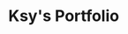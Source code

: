<!-- # Getting Started with Create React App

This project was bootstrapped with [Create React App](https://github.com/facebook/create-react-app).

## Available Scripts

In the project directory, you can run:

### `npm start`

Runs the app in the development mode.\
Open [http://localhost:3000](http://localhost:3000) to view it in the browser.

The page will reload if you make edits.\
You will also see any lint errors in the console.

### `npm test`

Launches the test runner in the interactive watch mode.\
See the section about [running tests](https://facebook.github.io/create-react-app/docs/running-tests) for more information.

### `npm run build`

Builds the app for production to the `build` folder.\
It correctly bundles React in production mode and optimizes the build for the best performance.

The build is minified and the filenames include the hashes.\
Your app is ready to be deployed!

See the section about [deployment](https://facebook.github.io/create-react-app/docs/deployment) for more information.

### `npm run eject`

**Note: this is a one-way operation. Once you `eject`, you can’t go back!**

If you aren’t satisfied with the build tool and configuration choices, you can `eject` at any time. This command will remove the single build dependency from your project.

Instead, it will copy all the configuration files and the transitive dependencies (webpack, Babel, ESLint, etc) right into your project so you have full control over them. All of the commands except `eject` will still work, but they will point to the copied scripts so you can tweak them. At this point you’re on your own.

You don’t have to ever use `eject`. The curated feature set is suitable for small and middle deployments, and you shouldn’t feel obligated to use this feature. However we understand that this tool wouldn’t be useful if you couldn’t customize it when you are ready for it.

## Learn More

You can learn more in the [Create React App documentation](https://facebook.github.io/create-react-app/docs/getting-started).

To learn React, check out the [React documentation](https://reactjs.org/).
# Ksy-s-Portfolio -->


# Ksy's Portfolio
<!-- 기본 간격 : 4의 배수 -->

<!-- git 로컬 연동 방법 -->
<!-- https://velog.io/@falling_star3/GitHub-git-add-commit-push-status-%EB%A1%9C%EC%BB%AC%EC%97%90%EC%84%9C-%EC%9B%90%EA%B2%A9%EC%A0%80%EC%9E%A5%EC%86%8C%EB%A1%9C-%ED%8C%8C%EC%9D%BC-%EC%97%85%EB%A1%9C%EB%93%9C%ED%95%98%EB%8A%94-%EB%B0%A9%EB%B2%95 -->

<!-- 변경된 내용 업로드 방법 -->
<!-- git add 파일명                         : 다음 변경(commit)을 기록할 떄까지 변경 분을 
<!-- git add .                              : (.은 모든 것을 의미) -->
<!-- git add *.txt                          : 모든 txt 파일 업로드 -->
<!-- git add project/app/*/                 : 디렉토리 업로드 -->
<!-- git add --update                       : 현재 git이 추적하고 있는 파일들만 add -->
<!-- git status                             : 작업 디렉토리(working directory)와 스테이징 영역(staging area)의 상태를 확인 -->
<!-- git rm --cashed (add를 한한)파일명     : add 된 파일을 unstage(add 취소) 하고 싶을 때 사용 -->

<!-- git commit -m "커밋 내용"              : staging area에 저장되어있는 변경 사항들을 로컬저장소에 등록(변경사항 확정) -->
<!-- git commit --ament -m "수정된 메세지"  : 커밋 메시지 잘못 작성했을 경우 메시지 수정 -->

<!-- git push / git push -u origin master   : 원격 저장소에 commit된 파일들을 모두 업로드 -->


<!-- 변경된 내용 다운로드 방법 -->
<!-- git pull                               : 원격 저장소에 있는 프로젝트의 변경사항을 그대로 로컬저장소에 옮겨와 자동으로 병합(협업 시 중요!) -->
<!-- git fetch                              : 원격저장소에 있는 프로젝트의 변경사항을 가져오기만 함. 병합(merge)은 따로해야 함
                                              다른 사람이 수정한 부분을 확인하고 병합할 수 있다는 장점이 있음 -->
<!-- git clone                              : 원격저장소의 내용을 새로운 폴더에 그대로 복사함 -->


<!-- GitHub에 git 연동, 업로드 방법 -->
<!-- git add . -->
<!-- git commit -m "커밋 내용" -->
<!-- git push -->